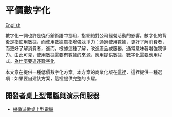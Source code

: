 #  平價數字化

[English](https://github.com/tacticlink/cheapdigital)

數字化一詞也許是從行銷術語中挪用，指網絡對公司經營活動的影響。數字化的背後是指使用數據，而使用數據意指增強競爭力：通過使用數據，更好了解消費者，而更好了解消費者，進而，根據這種了解，改進產品或服務，通常意味著增強競爭力。由此可見，使用數據需要有數據的來源，應用提供數據，數字化需要應用程式。[為什麼要追逐數字化](https://github.com/tacticlink/cheapdigital/blob/master/basis/pursue-digital_zh.md)

本文意在提供一種低價數字化方案。本方案的商業化版在[這裡](https://www.tacticlink.com)，這裡提供一種選項：如果要自建該方案，這裡提供完整的步驟。

## 開發者桌上型電腦與演示伺服器

- [樹黴派做桌上型電腦](https://github.com/tacticlink/cheapdigital/blob/master/dev/raspbian-desktop_zh.md)


